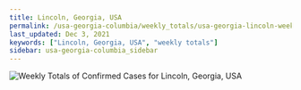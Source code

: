 ```yaml
---
title: Lincoln, Georgia, USA
permalink: /usa-georgia-columbia/weekly_totals/usa-georgia-lincoln-weekly_totals.html
last_updated: Dec 3, 2021
keywords: ["Lincoln, Georgia, USA", "weekly totals"]
sidebar: usa-georgia-columbia_sidebar
---
```


![Weekly Totals of Confirmed Cases for Lincoln, Georgia, USA](/covid_tracker/images/graphs/usa-georgia-lincoln-weekly_totals_graph.png)
